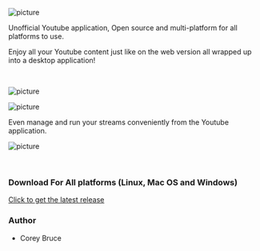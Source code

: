 ![picture](https://i.ibb.co/qDsmMMS/youtube-logo-png-transparent-image-5.png)

Unofficial Youtube application, Open source and multi-platform for all platforms to use.

Enjoy all your Youtube content just like on the web version all wrapped up into a desktop application!

&nbsp;&nbsp;&nbsp;&nbsp;


![picture](https://i.ibb.co/28FH9Cn/yt-screenshot1.png)

![picture](https://i.ibb.co/2hYrRHN/yt-screenshot2.png)

Even manage and run your streams conveniently from the Youtube application.

![picture](https://i.ibb.co/pfd67Qy/yt-screenshot3.png)


 &nbsp;&nbsp;&nbsp;&nbsp;

 ### Download For All platforms (Linux, Mac OS and Windows)
  
  [Click to get the latest release](https://gitlab.com/youtube-desktop/application/-/releases)

 ### Author
  * Corey Bruce
